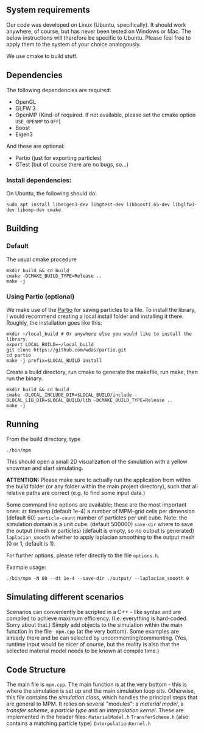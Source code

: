 ## System requirements
Our code was developed on Linux  (Ubuntu, specifically). It should work anywhere, of course, but has never been tested on Windows or Mac. The below instructions will therefore be specific to Ubuntu. Please feel free to apply them to the system of your choice analogously.

We use cmake to build stuff.

## Dependencies

The following dependencies are required:
 - OpenGL
 - GLFW 3
 - OpenMP (Kind-of required. If not available, please set the cmake option ```USE_OPENMP``` to ```OFF```)
 - Boost
 - Eigen3
 
And these are optional:
 - Partio (just for exporting particles)
 - GTest (but of course there are no bugs, so...)

### Install dependencies:
On Ubuntu, the following should do:
```
sudo apt install libeigen3-dev libgtest-dev libboost1.65-dev libglfw3-dev libomp-dev cmake 
```

## Building

### Default
The usual cmake procedure
```
mkdir build && cd build
cmake -DCMAKE_BUILD_TYPE=Release .. 
make -j
```
### Using Partio (optional)

We make use of the [Partio](http://partio.us/) for saving particles to a file. To install the library, I would recommend creating a local install folder and installing it there. Roughly, the installation goes like this:
```
mkdir ~/local_build # Or anywhere else you would like to install the library.
export LOCAL_BUILD=~/local_build
git clone https://github.com/wdas/partio.git
cd partio
make -j prefix=$LOCAL_BUILD install
```

Create a build directory, run cmake to generate the makefile, run make, then run the binary.
```
mkdir build && cd build
cmake -DLOCAL_INCLUDE_DIR=$LOCAL_BUILD/include -DLOCAL_LIB_DIR=$LOCAL_BUILD/lib -DCMAKE_BUILD_TYPE=Release ..
make -j
```

## Running
From the build directory, type
```
./bin/mpm
```
This should open a small 2D visualization of the simulation with a yellow snowman and start simulating.

**ATTENTION:** Please make sure to actually run the application from within the build folder (or any folder within the main project directory), such that all relative paths are correct (e.g. to find some input data.)

Some command line options are available; these are the most important ones:
``` dt ``` 		timestep (default 1e-4)
``` N ``` 		number of MPM-grid cells per dimension (default 60)
``` particle-count ```  number of particles per unit cube. Note: the simulation domain is a unit cube. (default 500000)
``` save-dir ```   where to save the output (mesh or particles) (default is empty, so no output is generated)
``` laplacian_smooth ``` whether to apply laplacian smoothing to the output mesh (0 or 1, default is 1).

For further options, please refer directly to the file  ```options.h```.

Example usage:
```
./bin/mpm -N 80 --dt 1e-4 --save-dir ./output/ --laplacian_smooth 0
```

## Simulating different scenarios
Scenarios can conveniently be scripted in a C++ - like syntax and are compiled to achieve maximum efficiency. (I.e. everything is hard-coded. Sorry about that.) Simply add objects to the simulation within the main function in the file ``` mpm.cpp``` (at the very bottom). Some examples are already there and be can selected by uncommenting/commenting.
(Yes, runtime input would be nicer of course, but the reality is also that the selected material model needs to be known at compile time.)

## Code Structure
The main file is ```mpm.cpp```. The main function is at the very bottom - this is where the simulation is set up and the main simulation loop sits. Otherwise, this file contains the *simulation class*, which handles the principal steps that are general to MPM. It relies on several "modules": a *material model*, a *transfer scheme*, a *particle type* and an *interpolation kernel*. These are implemented in the header files:
```MaterialModel.h```
```TransferScheme.h``` (also contains a matching particle type)
```InterpolationKernel.h```
